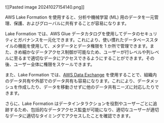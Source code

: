![[Pasted image 20241027154140.png]]

AWS Lake Formation を使用すると、分析や機械学習 (ML) 用のデータを一元管理、保護、およびグローバルに共有することが容易になります。

Lake Formation では、AWS Glue データカタログを使用してデータのセキュリティとガバナンスを一元化できます。これにより、使い慣れたデータベーススタイルの機能を使用して、メタデータとデータ権限を 1 か所で管理できます。また、きめ細かなデータアクセス制御が可能なため、ユーザーが行レベルや列レベルに至るまで適切なデータにアクセスできるようにすることができます。その後、ユーザー全体に権限をスケールできます。

また、Lake Formation では、[AWS Data Exchange](https://aws.amazon.com/jp/data-exchange/) を使用することで、組織内のデータ共有や外部でのデータ共有も容易になります。これにより、データメッシュを作成したり、データを移動させずに他のデータ共有ニーズに対応したりできます。

さらに、Lake Formation はデータインタラクションを役割やユーザーごとに追跡するため、包括的なデータアクセス監査が可能になり、適切なユーザーが適切なデータに適切なタイミングでアクセスしたことを確認できます。